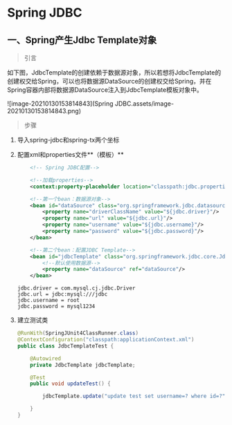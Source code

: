 # Spring JDBC

## 一、Spring产生Jdbc Template对象

> 引言

如下图，JdbcTemplate的创建依赖于数据源对象，所以若想将JdbcTemplate的创建权交给Spring，可以也将数据源DataSource的创建权交给Spring，并在Spring容器内部将数据源DataSource注入到JdbcTemplate模板对象中。

![image-20210130153814843](Spring JDBC.assets/image-20210130153814843.png)



> 步骤

1. 导入spring-jdbc和spring-tx两个坐标

2. 配置xml和properties文件**（模板）**

   ```xml
       <!-- Spring JDBC配置-->
   
       <!--加载properties-->
       <context:property-placeholder location="classpath:jdbc.properties"/>
   
       <!--第一个bean：数据源对象-->
       <bean id="dataSource" class="org.springframework.jdbc.datasource.DriverManagerDataSource">
           <property name="driverClassName" value="${jdbc.driver}"/>
           <property name="url" value="${jdbc.url}"/>
           <property name="username" value="${jdbc.username}"/>
           <property name="password" value="${jdbc.password}"/>
       </bean>
   
       <!--第二个bean：配置JDBC Template-->
       <bean id="jdbcTemplate" class="org.springframework.jdbc.core.JdbcTemplate">
           <!--默认使用数据源-->
           <property name="dataSource" ref="dataSource"/>
       </bean>
   ```

   ```properties
   jdbc.driver = com.mysql.cj.jdbc.Driver
   jdbc.url = jdbc:mysql:///jdbc
   jdbc.username = root
   jdbc.password = mysql1234
   ```

   

3. 建立测试类

   ```java
   @RunWith(SpringJUnit4ClassRunner.class)
   @ContextConfiguration("classpath:applicationContext.xml")
   public class JdbcTemplateTest {
   
       @Autowired
       private JdbcTemplate jdbcTemplate;
   
       @Test
       public void updateTest() {
   
           jdbcTemplate.update("update test set username=? where id=?", "于六", 6);
   
       }
   }
   ```

   